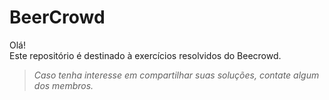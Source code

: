 # BeerCrowd

Olá!  
Este repositório é destinado à exercícios resolvidos do Beecrowd.


> *Caso tenha interesse em compartilhar suas soluções, contate algum dos membros.*
